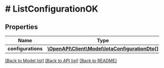 # # ListConfigurationOK

## Properties

| Name               | Type                                                                        | Description | Notes |
| ------------------ | --------------------------------------------------------------------------- | ----------- | ----- |
| **configurations** | [**\OpenAPI\Client\Model\IotaConfigurationDto[]**](IotaConfigurationDto.md) |             |

[[Back to Model list]](../../README.md#models) [[Back to API list]](../../README.md#endpoints) [[Back to README]](../../README.md)
